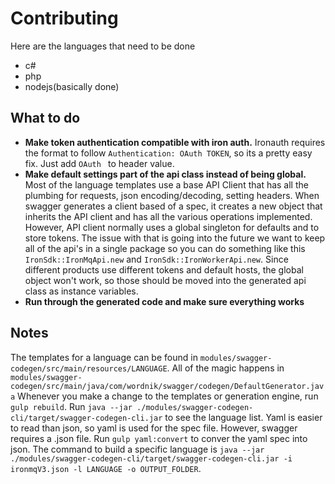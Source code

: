 # Contributing
Here are the languages that need to be done
* c#
* php
* nodejs(basically done)

## What to do
* **Make token authentication compatible with iron auth.**  Ironauth requires the format to follow `Authentication: OAuth TOKEN`, so its a pretty easy fix. Just add `OAuth ` to header value.
* **Make default  settings part of the api class instead of being global.**  Most of the language templates use a base API Client that has all the plumbing for requests, json encoding/decoding, setting headers. When swagger generates a client based of a spec, it creates a new object that inherits the API client and has all the various operations implemented. However, API client normally uses a global singleton for defaults and to store tokens. The issue with that is going into the future we want to keep all of the api's in a single package so you can do something like this ```IronSdk::IronMqApi.new``` and ```IronSdk::IronWorkerApi.new```. Since different products use different tokens and default hosts, the global object won't work, so those should be moved into the generated api class as instance variables.
* **Run through the generated code and make sure everything works**

## Notes

The templates for a language can be found in `modules/swagger-codegen/src/main/resources/LANGUAGE`.
All of the magic happens in `modules/swagger-codegen/src/main/java/com/wordnik/swagger/codegen/DefaultGenerator.java`
Whenever you make a change to the templates or generation engine, run `gulp rebuild`.
Run `java --jar ./modules/swagger-codegen-cli/target/swagger-codegen-cli.jar` to see the language list.
Yaml is easier to read than json, so yaml is used for the spec file. However, swagger requires a .json file. Run `gulp yaml:convert` to conver the yaml spec into json.
The command to build a specific language is `java --jar ./modules/swagger-codegen-cli/target/swagger-codegen-cli.jar -i ironmqV3.json -l LANGUAGE -o OUTPUT_FOLDER`.
